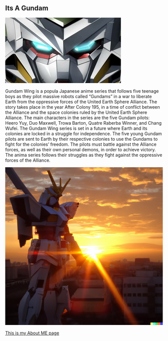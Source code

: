 

 ## Its A Gundam


  

<img src="gundam1.png">

Gundam Wing is a popula Japanese anime series that follows five teenage boys as they pilot massive robots called “Gundams” in a war to liberate Earth from the oppressive forces of the United Earth Sphere Alliance. The story takes place in the year After Colony 195, in a time of conflict between the Alliance and the space colonies ruled by the United Earth Sphere Alliance. The main characters in the series are the five Gundam pilots: Heero Yuy, Duo Maxwell, Trowa Barton, Quatre Raberba Winner, and Chang Wufei.
The Gundam Wing series is set in a future where Earth and its colonies are locked in a struggle for independence. The five young Gundam pilots are sent to Earth by their respective colonies to use the Gundams to fight for the colonies’ freedom. The pilots must battle against the Alliance forces, as well as their own personal demons, in order to achieve victory. The anima series follows their struggles as they fight against the oppressive forces of the Alliance.

<img src="gundam2.png" width="800">

<a href="https://github.com/Gafalcons7/Gafalcons7.github.io/blob/main/about.md">This is my About ME page</a></body></html>

